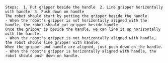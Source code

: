 
    Steps:  1. Put gripper beside the handle  2. Line gripper horizontally with handle  3. Push down on handle 
    The robot should start by putting the gripper beside the handle.
    - When the robot's gripper is not horizontally aligned with the handle, the robot should put gripper beside handle.
    Once the gripper is beside the handle, we can line it up horizontally with the handle.
    - When the robot's gripper is not horizontally aligned with handle, the robot should line gripper with handle.
    When the gripper and handle are aligned, just push down on the handle.
    - When the robot's gripper is horizontally aligned with handle, the robot should push down on handle.